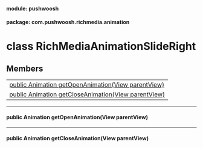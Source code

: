 
#### module: pushwoosh  

#### package: com.pushwoosh.richmedia.animation  

# <a name="heading"></a>class RichMediaAnimationSlideRight  

## Members  

<table>
	<tr>
		<td><a href="#1af94888496b525fdb331eb65b2d87034d">public Animation getOpenAnimation(View parentView)</a></td>
	</tr>
	<tr>
		<td><a href="#1aee215067678666c13616d8c45327ea4c">public Animation getCloseAnimation(View parentView)</a></td>
	</tr>
</table>


----------  
  

#### <a name="1af94888496b525fdb331eb65b2d87034d"></a>public Animation getOpenAnimation(View parentView)  


----------  
  

#### <a name="1aee215067678666c13616d8c45327ea4c"></a>public Animation getCloseAnimation(View parentView)  
